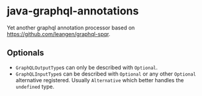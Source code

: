 # java-graphql-annotations

Yet another graphql annotation processor based on https://github.com/leangen/graphql-spqr.

## Optionals

* `GraphQLOutputType`s can only be described with `Optional`.
* `GraphQLInputType`s can be described with `Optional` or any other `Optional` alternative registered.
  Usually `Alternative` which better handles the `undefined` type.
  